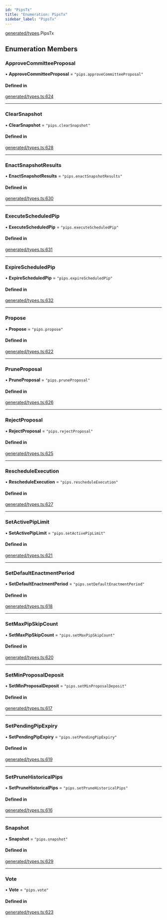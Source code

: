 ```yaml
---
id: "PipsTx"
title: "Enumeration: PipsTx"
sidebar_label: "PipsTx"
---
```


[generated/types](../../../../modules/Generated/Types/Types.md).PipsTx

## Enumeration Members

### ApproveCommitteeProposal

• **ApproveCommitteeProposal** = ``"pips.approveCommitteeProposal"``

#### Defined in

[generated/types.ts:624](https://github.com/PolymeshAssociation/polymesh-sdk/blob/0dbd0ebd0/src/generated/types.ts#L624)

___

### ClearSnapshot

• **ClearSnapshot** = ``"pips.clearSnapshot"``

#### Defined in

[generated/types.ts:628](https://github.com/PolymeshAssociation/polymesh-sdk/blob/0dbd0ebd0/src/generated/types.ts#L628)

___

### EnactSnapshotResults

• **EnactSnapshotResults** = ``"pips.enactSnapshotResults"``

#### Defined in

[generated/types.ts:630](https://github.com/PolymeshAssociation/polymesh-sdk/blob/0dbd0ebd0/src/generated/types.ts#L630)

___

### ExecuteScheduledPip

• **ExecuteScheduledPip** = ``"pips.executeScheduledPip"``

#### Defined in

[generated/types.ts:631](https://github.com/PolymeshAssociation/polymesh-sdk/blob/0dbd0ebd0/src/generated/types.ts#L631)

___

### ExpireScheduledPip

• **ExpireScheduledPip** = ``"pips.expireScheduledPip"``

#### Defined in

[generated/types.ts:632](https://github.com/PolymeshAssociation/polymesh-sdk/blob/0dbd0ebd0/src/generated/types.ts#L632)

___

### Propose

• **Propose** = ``"pips.propose"``

#### Defined in

[generated/types.ts:622](https://github.com/PolymeshAssociation/polymesh-sdk/blob/0dbd0ebd0/src/generated/types.ts#L622)

___

### PruneProposal

• **PruneProposal** = ``"pips.pruneProposal"``

#### Defined in

[generated/types.ts:626](https://github.com/PolymeshAssociation/polymesh-sdk/blob/0dbd0ebd0/src/generated/types.ts#L626)

___

### RejectProposal

• **RejectProposal** = ``"pips.rejectProposal"``

#### Defined in

[generated/types.ts:625](https://github.com/PolymeshAssociation/polymesh-sdk/blob/0dbd0ebd0/src/generated/types.ts#L625)

___

### RescheduleExecution

• **RescheduleExecution** = ``"pips.rescheduleExecution"``

#### Defined in

[generated/types.ts:627](https://github.com/PolymeshAssociation/polymesh-sdk/blob/0dbd0ebd0/src/generated/types.ts#L627)

___

### SetActivePipLimit

• **SetActivePipLimit** = ``"pips.setActivePipLimit"``

#### Defined in

[generated/types.ts:621](https://github.com/PolymeshAssociation/polymesh-sdk/blob/0dbd0ebd0/src/generated/types.ts#L621)

___

### SetDefaultEnactmentPeriod

• **SetDefaultEnactmentPeriod** = ``"pips.setDefaultEnactmentPeriod"``

#### Defined in

[generated/types.ts:618](https://github.com/PolymeshAssociation/polymesh-sdk/blob/0dbd0ebd0/src/generated/types.ts#L618)

___

### SetMaxPipSkipCount

• **SetMaxPipSkipCount** = ``"pips.setMaxPipSkipCount"``

#### Defined in

[generated/types.ts:620](https://github.com/PolymeshAssociation/polymesh-sdk/blob/0dbd0ebd0/src/generated/types.ts#L620)

___

### SetMinProposalDeposit

• **SetMinProposalDeposit** = ``"pips.setMinProposalDeposit"``

#### Defined in

[generated/types.ts:617](https://github.com/PolymeshAssociation/polymesh-sdk/blob/0dbd0ebd0/src/generated/types.ts#L617)

___

### SetPendingPipExpiry

• **SetPendingPipExpiry** = ``"pips.setPendingPipExpiry"``

#### Defined in

[generated/types.ts:619](https://github.com/PolymeshAssociation/polymesh-sdk/blob/0dbd0ebd0/src/generated/types.ts#L619)

___

### SetPruneHistoricalPips

• **SetPruneHistoricalPips** = ``"pips.setPruneHistoricalPips"``

#### Defined in

[generated/types.ts:616](https://github.com/PolymeshAssociation/polymesh-sdk/blob/0dbd0ebd0/src/generated/types.ts#L616)

___

### Snapshot

• **Snapshot** = ``"pips.snapshot"``

#### Defined in

[generated/types.ts:629](https://github.com/PolymeshAssociation/polymesh-sdk/blob/0dbd0ebd0/src/generated/types.ts#L629)

___

### Vote

• **Vote** = ``"pips.vote"``

#### Defined in

[generated/types.ts:623](https://github.com/PolymeshAssociation/polymesh-sdk/blob/0dbd0ebd0/src/generated/types.ts#L623)
